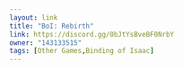 ```yaml
---
layout: link
title: "BoI: Rebirth"
link: https://discord.gg/0bJtYsBveBF0NrbY
owner: "143133515"
tags: [Other Games,Binding of Isaac]
---
```

